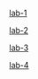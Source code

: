 [lab-1](https://github.com/srk1679/AIML_LAB/blob/main/LAB01%20(1).ipynb)

[lab-2](https://github.com/srk1679/AIML_LAB/blob/main/lab02.ipynb)

[lab-3](https://github.com/srk1679/AIML_LAB/blob/main/Lab03.ipynb)

[lab-4](https://github.com/srk1679/AIML_LAB/blob/main/Lab04.ipynb)


